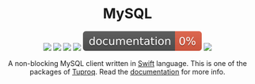 <div align="center">
    <h1>MySQL</h1>
    <p>
        <a href="https://swift.org/download/#releases"><img src="https://img.shields.io/badge/swift-5.5+-brightgreen.svg" /></a>
        <a href="https://github.com/tuproq/mysql/blob/master/LICENSE/"><img src="https://img.shields.io/badge/license-MIT-brightgreen.svg" /></a>
        <a href="https://github.com/tuproq/mysql/actions"><img src="https://github.com/tuproq/mysql/workflows/ci/badge.svg" /></a>
        <a href="https://codecov.io/gh/tuproq/mysql"><img src="https://codecov.io/gh/tuproq/mysql/branch/master/graph/badge.svg?token=PXNZCVYBOY" /></a>
        <a href="https://tuproq.dev/mysql/"><img src="https://github.com/tuproq/mysql/raw/gh-pages/badge.svg" /></a>
        <a href="https://github.com/tuproq/mysql/blob/master/CONTRIBUTING.md"><img src="https://img.shields.io/badge/contributing-guide-brightgreen.svg" /></a>
    </p>
    <p>A non-blocking MySQL client written in <a href="https://swift.org">Swift</a> language. This is one of the packages of <a href="https://tuproq.dev">Tuproq</a>. Read the <a href="https://docs.tuproq.dev">documentation</a> for more info.</p>
</div>
